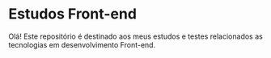 Estudos Front-end
======================== 

Olá!
Este repositório é destinado aos meus estudos e testes relacionados as tecnologias em desenvolvimento Front-end.